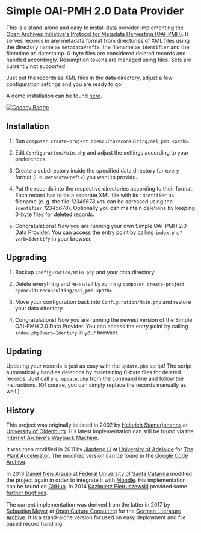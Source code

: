# Simple OAI-PMH 2.0 Data Provider

This is a stand-alone and easy to install data provider implementing the [Open Archives Initiative's Protocol for Metadata Harvesting (OAI-PMH)](https://openarchives.org/pmh/). It serves records in any metadata format from directories of XML files using the directory name as `metadataPrefix`, the filename as `identifier` and the filemtime as datestamp. 0-byte files are considered deleted records and handled accordingly. Resumption tokens are managed using files. Sets are currently not supported.

Just put the records as XML files in the data directory, adjust a few configuration settings and you are ready to go!

A demo installation can be found [here](https://demo.opencultureconsulting.com/oai_pmh/?verb=Identify).

[![Codacy Badge](https://api.codacy.com/project/badge/Grade/7a12022611d047ad9ef9a0c3aadb986a)](https://www.codacy.com/gh/opencultureconsulting/oai_pmh)

## Installation

1. Run `composer create-project opencultureconsulting/oai_pmh <path>`.

2. Edit `Configuration/Main.php` and adjust the settings according to your preferences.

3. Create a subdirectory inside the specified data directory for every format (i. e. `metadataPrefix`) you want to provide.

4. Put the records into the respective directories according to their format. Each record has to be a separate XML file with its `identifier` as filename (e. g. the file *12345678.xml* can be adressed using the `identifier` *12345678*). Optionally you can maintain deletions by keeping 0-byte files for deleted records.

5. Congratulations! Now you are running your own Simple OAI-PMH 2.0 Data Provider. You can access the entry point by calling `index.php?verb=Identify` in your browser.

## Upgrading

1. Backup `Configuration/Main.php` and your data directory!

2. Delete everything and re-install by running `composer create-project opencultureconsulting/oai_pmh <path>`.

3. Move your configuration back into `Configuration/Main.php` and restore your data directory.

4. Congratulations! Now you are running the newest version of the Simple OAI-PMH 2.0 Data Provider. You can access the entry point by calling `index.php?verb=Identify` in your browser.

## Updating

Updating your records is just as easy with the `update.php` script! The script automatically handles deletions by maintaining 0-byte files for deleted records. Just call `php update.php` from the command line and follow the instructions. (Of course, you can simply replace the records manually as well.)

## History

This project was originally initiated in 2002 by [Heinrich Stamerjohanns](mailto:stamer@uni-oldenburg.de) at [University of Oldenburg](https://www.uni-oldenburg.de/en/). His latest implementation can still be found via the [Internet Archive's Wayback Machine](https://web.archive.org/web/*/http://physnet.uni-oldenburg.de/oai/).

It was then modified in 2011 by [Jianfeng Li](mailto:jianfeng.li@adelaide.edu.au) at [University of Adelaide](https://www.adelaide.edu.au/) for [The Plant Accelerator](https://www.plantphenomics.org.au/). The modified version can be found in the [Google Code Archive](https://code.google.com/archive/p/oai-pmh-2/).

In 2013 [Daniel Neis Araujo](mailto:danielneis@gmail.com) at [Federal University of Santa Catarina](https://en.ufsc.br/) modified the project again in order to integrate it with [Moodle](https://moodle.org/). His implementation can be found on [GitHub](https://github.com/danielneis/oai_pmh). In 2014 [Kazimierz Pietruszewski](mailto:antenna@antenna.io) provided some [further bugfixes](https://github.com/antennaio/oai_pmh).

The current implementation was derived from the latter in 2017 by [Sebastian Meyer](mailto:sebastian.meyer@opencultureconsutling.com) at [Open Culture Consulting](https://www.opencultureconsulting.com/) for the [German Literature Archive](https://www.dla-marbach.de/en/). It is a stand-alone version focused on easy deployment and file based record handling.
